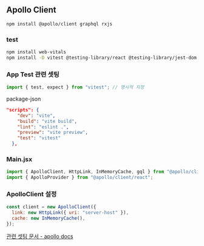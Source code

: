 ## Apollo Client

```bash
npm install @apollo/client graphql rxjs
```

### test

```bash
npm install web-vitals
npm install -D vitest @testing-library/react @testing-library/jest-dom jsdom
```

### App Test 관련 셋팅

```javascript
import { test, expect } from "vitest"; // 명시적 지정
```

package-json

```json
"scripts": {
    "dev": "vite",
    "build": "vite build",
    "lint": "eslint .",
    "preview": "vite preview",
    "test": "vitest"
  },
```

### Main.jsx

```javascript
import { ApolloClient, HttpLink, InMemoryCache, gql } from "@apollo/client";
import { ApolloProvider } from "@apollo/client/react";
```

### ApolloClient 설정

```javascript
const client = new ApolloClient({
  link: new HttpLink({ uri: "server-host" }),
  cache: new InMemoryCache(),
});
```

[관련 셋팅 문서 - apollo docs](https://www.apollographql.com/docs/react/get-started)
